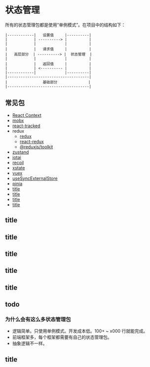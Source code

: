 # 状态管理

所有的状态管理包都是使用“单例模式”。在项目中的结构如下：

```
|------------|   设置值     |----------|
|            | ----------> |          |
|            |             |          |
|            |   请求值     |          |
|   高层部分  | ----------> |  状态管理  |
|            |             |          |
|            |   返回值     |          |
|            | <---------- |          |
|------------|             |----------|
|-------------------------------------|
|                基础部分              |
|-------------------------------------|
```

## 常见包

- [React Context]()
- [mobx]()
- [react-tracked]()
- redux
  - [redux](/jsPackages/redux.html)
  - [react-redux](/jsPackages/react-redux.html)
  - [@reduxjs/toolkit]()
- [zustand]()
- [jotai]()
- [recoil]()
- [xstate]()
- [vuex]()
- [useSyncExternalStore]()
- [pinia](/jsPackages/pinia.html)
- [title]()
- [title]()
- [title]()
- [title]()

## title

## title

## title

## title

## title

## todo

### 为什么会有这么多状态管理包

- 逻辑简单。只使用单例模式。开发成本低。100+ ~ x000 行就能完成。
- 前端框架多，每个框架都需要有自己的状态管理包。
- 抽象逻辑不一样。

## title
